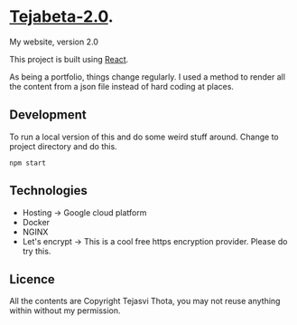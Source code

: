 # [Tejabeta-2.0](https://www.tejabeta.com).
My website, version 2.0

This project is built using [React](https://github.com/facebookincubator/create-react-app).<br>

As being a portfolio, things change regularly. I used a method to render all the content from a json file instead of hard coding at places.

## Development
To run a local version of this and do some weird stuff around. Change to project directory and do this.
```
npm start
```

## Technologies
* Hosting -> Google cloud platform
* Docker
* NGINX
* Let's encrypt -> This is a cool free https encryption provider. Please do try this.

## Licence
All the contents are Copyright Tejasvi Thota, you may not reuse anything within without my permission.
